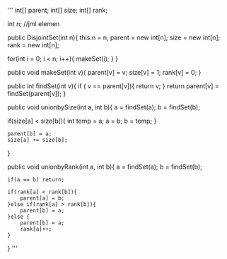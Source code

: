 '''
int[] parent;
int[] size;
int[] rank;

int n; //jml elemen 

public DisjointSet(int n){
  this.n = n;
  parent = new int[n];
  size = new int[n];
  rank = new int[n];

  for(int i = 0; i < n; i++){
    makeSet(i);
  }
}

public void makeSet(int v){
  parent[v] = v;
  size[v] = 1;
  rank[v] = 0;
}

public int findSet(int v){
  if ( v == parent[v]){
  return v;
  }
  return parent[v] = findSet(parent[v]);
}

public void unionbySize(int a, int b){
  a = findSet(a);
  b = findSet(b);

  if(size[a] < size[b]){
    int temp = a;
    a = b;
    b = temp;
  }

    parent[b] = a;
    size[a] += size[b];
}

public void unionbyRank(int a, int b){
    a = findSet(a);
    b = findSet(b);

    if(a == b) return; 
    
    if(rank[a] < rank[b]){
        parent[a] = b;
    }else if(rank[a] > rank[b]){
        parent[b] = a;
    }else {
        parent[b] = a;
        rank[a]++;
    }
}
'''



